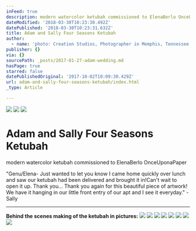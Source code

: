 ```yaml
---
inFeed: true
description: modern watercolor ketubah commissioned to ElenaBerlo OnceUponaPaper
dateModified: '2018-03-30T10:23:30.492Z'
datePublished: '2018-03-30T10:23:31.632Z'
title: Adam and Sally Four Seasons Ketubah
author:
  - name: 'photo: Creation Studios, Photographer in Memphis, Tennessee'
publisher: {}
via: {}
sourcePath: _posts/2017-01-27-adam-wedding.md
hasPage: true
starred: false
datePublishedOriginal: '2017-10-02T10:09:30.429Z'
url: adam-and-sally-four-seasons-ketubah/index.html
_type: Article

---
```

![](https://the-grid-user-content.s3-us-west-2.amazonaws.com/ca69f23a-8964-48a5-bd58-304c583aaff0.jpg)
![](https://the-grid-user-content.s3-us-west-2.amazonaws.com/3526d3f4-5a5e-4a20-bb3b-c834b03e6d81.jpg)
![](https://the-grid-user-content.s3-us-west-2.amazonaws.com/a0364b9c-cddf-4fcf-872a-1c5174a3ef3a.jpg)

# Adam and Sally Four Seasons Ketubah

modern watercolor ketubah commissioned to ElenaBerlo OnceUponaPaper

"Genu/Elena- Just wanted to let you know I came home quickly over lunch and saw our ketubah had been delivered and brought it in!Can't wait to open it up. Thank you... Thank you again for this beautiful piece of artwork! We have it hanging in our little front entry of our apt and I see it everyday." - Sally

---

**Behind the scenes making of the ketubah in pictures:**
![](https://the-grid-user-content.s3-us-west-2.amazonaws.com/b2e08e1a-2503-4e4e-b893-08cc2b2ab0c2.jpg)
![](https://the-grid-user-content.s3-us-west-2.amazonaws.com/1c7f59d6-6aee-41e5-afa0-bc14893fe08d.jpg)
![](https://the-grid-user-content.s3-us-west-2.amazonaws.com/82513375-ee8f-4e92-9f45-327613c7d871.jpg)
![](https://the-grid-user-content.s3-us-west-2.amazonaws.com/65c45989-709e-4726-a2a2-108aa8ec76f5.jpg)
![](https://the-grid-user-content.s3-us-west-2.amazonaws.com/d8575cdc-8cf8-4d34-83b7-5a09df7972d5.jpg)
![](https://the-grid-user-content.s3-us-west-2.amazonaws.com/993fba84-2ed3-4186-82be-180357bf2a0c.jpg)
![](https://the-grid-user-content.s3-us-west-2.amazonaws.com/3ce806af-57e5-4f2e-b2d2-bd5a7c2a165a.jpg)
![](https://the-grid-user-content.s3-us-west-2.amazonaws.com/4d18e134-578a-4e7e-a898-5092fc55719f.jpg)